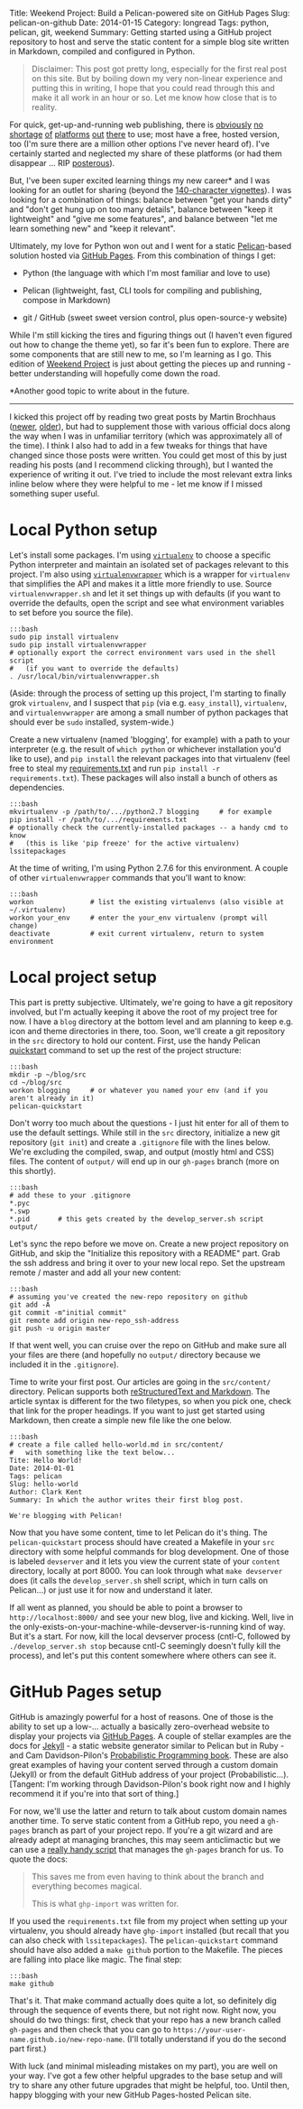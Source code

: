 Title: Weekend Project: Build a Pelican-powered site on GitHub Pages 
Slug: pelican-on-github
Date: 2014-01-15 
Category: longread
Tags: python, pelican, git, weekend
Summary: Getting started using a GitHub project repository to host and serve the static content for a simple blog site written in Markdown, compiled and configured in Python. 

> Disclaimer: 
> This post got pretty long, especially for the first real post on this site. But by boiling down my very non-linear experience and putting this in writing, I hope that you could read through this and make it all work in an hour or so. Let me know how close that is to reality. 

For quick, get-up-and-running web publishing, there is [obviously](http://tumblr.com) [no](http://wordpress.com) [shortage](http://blogger.com) [of](http://medium.com) [platforms](http://ghost.org) [out](http://subtle.com) [there](http://typepad.com) to use; most have a free, hosted version, too (I'm sure there are a million other options I've never heard of). I've certainly started and neglected my share of these platforms (or had them disappear ... RIP [posterous](http://posterous.com)). 

But, I've been super excited learning things my new career\* and I was looking for an outlet for sharing (beyond the [140-character vignettes](http://twitter.com/jrmontag)). I was looking for a combination of things: balance between "get your hands dirty" and "don't get hung up on too many details", balance between "keep it lightweight" and "give me some features", and balance between "let me learn something new" and "keep it relevant". 

Ultimately, my love for Python won out and I went for a static [Pelican](https://pelican.readthedocs.org/)-based solution hosted via [GitHub Pages](http://pages.github.com/). From this combination of things I get:

- Python (the language with which I'm most familiar and love to use)

- Pelican (lightweight, fast, CLI tools for compiling and publishing, compose in Markdown) 

- git / GitHub (sweet sweet version control, plus open-source-y website)

While I'm still kicking the tires and figuring things out (I haven't even figured out how to change the theme yet), so far it's been fun to explore. There are some components that are still new to me, so I'm learning as I go. This edition of [Weekend Project](http://joshmontague.com/tag/weekend.html) is just about getting the pieces up and running - better understanding will hopefully come down the road.

\*Another good topic to write about in the future. 

---

I kicked this project off by reading two great posts by Martin Brochhaus ([newer](http://martinbrochhaus.com/pelican2.html), [older](http://martinbrochhaus.com/pelican.html)), but had to supplement those with various official docs along the way when I was in unfamiliar territory (which was approximately all of the time). I think I also had to add in a few tweaks for things that have changed since those posts were written. You could get most of this by just reading his posts (and I recommend clicking through), but I wanted the experience of writing it out. I've tried to include the most relevant extra links inline below where they were helpful to me - let me know if I missed something super useful.


# Local Python setup 

Let's install some packages. I'm using [`virtualenv`](https://pypi.python.org/pypi/virtualenv) to choose a specific Python interpreter and maintain an isolated set of packages relevant to this project. I'm also using [`virtualenvwrapper`](http://virtualenvwrapper.readthedocs.org/en/latest/) which is a wrapper for `virtualenv` that simplifies the API and makes it a little more friendly to use. Source `virtualenvwrapper.sh` and let it set things up with defaults (if you want to override the defaults, open the script and see what environment variables to set before you source the file). 

    :::bash
    sudo pip install virtualenv
    sudo pip install virtualenvwrapper
    # optionally export the correct environment vars used in the shell script 
    #   (if you want to override the defaults)
    . /usr/local/bin/virtualenvwrapper.sh

(Aside: through the process of setting up this project, I'm starting to finally grok `virtualenv`, and I suspect that `pip` (via e.g. `easy_install`), `virtualenv`, and `virtualenvwrapper` are among a small number of python packages that should ever be `sudo` installed, system-wide.) 

Create a new virtualenv (named 'blogging', for example) with a path to your interpreter (e.g. the result of `which python` or whichever installation you'd like to use), and `pip install` the relevant packages into that virtualenv (feel free to steal my [requirements.txt](https://github.com/jrmontag/blog/blob/master/requirements.txt) and run `pip install -r requirements.txt`). These packages will also install a bunch of others as dependencies.

    :::bash
    mkvirtualenv -p /path/to/.../python2.7 blogging     # for example
    pip install -r /path/to/.../requirements.txt
    # optionally check the currently-installed packages -- a handy cmd to know
    #   (this is like 'pip freeze' for the active virtualenv) 
    lssitepackages  

At the time of writing, I'm using Python 2.7.6 for this environment. A couple of other `virtualenvwrapper` commands that you'll want to know: 

    :::bash
    workon              # list the existing virtualenvs (also visible at ~/.virtualenv) 
    workon your_env     # enter the your_env virtualenv (prompt will change) 
    deactivate          # exit current virtualenv, return to system environment 

# Local project setup
This part is pretty subjective. Ultimately, we're going to have a git repository involved, but I'm actually keeping it above the root of my project tree for now. I have a `blog` directory at the bottom level and am planning to keep e.g. icon and theme directories in there, too. Soon, we'll create a git repository in the `src` directory to hold our content. First, use the handy Pelican [quickstart](https://pelican.readthedocs.org/en/3.2/getting_started.html#kickstart-your-site) command to set up the rest of the project structure:

    :::bash
    mkdir -p ~/blog/src
    cd ~/blog/src
    workon blogging     # or whatever you named your env (and if you aren't already in it)
    pelican-quickstart

Don't worry too much about the questions - I just hit enter for all of them to use the default settings. While still in the `src` directory, initialize a new git repository (`git init`) and create a `.gitignore` file with the lines below. We're excluding the compiled, swap, and output (mostly html and CSS) files. The content of `output/` will end up in our `gh-pages` branch (more on this shortly). 

    :::bash
    # add these to your .gitignore
    *.pyc
    *.swp
    *.pid       # this gets created by the develop_server.sh script
    output/ 

Let's sync the repo before we move on. Create a new project repository on GitHub, and skip the "Initialize this repository with a README" part. Grab the ssh address and bring it over to your new local repo. Set the upstream remote / master and add all your new content: 

    :::bash
    # assuming you've created the new-repo repository on github
    git add -A
    git commit -m"initial commit" 
    git remote add origin new-repo_ssh-address
    git push -u origin master

If that went well, you can cruise over the repo on GitHub and make sure all your files are there (and hopefully no `output/` directory because we included it in the `.gitignore`).  

Time to write your first post. Our articles are going in the `src/content/` directory. Pelican supports both [reStructuredText and Markdown](http://docs.getpelican.com/en/3.3.0/getting_started.html#file-metadata). The article syntax is different for the two filetypes, so when you pick one, check that link for the proper headings. If you want to just get started using Markdown, then create a simple new file like the one below.

    :::bash
    # create a file called hello-world.md in src/content/ 
    #   with something like the text below... 
    Tite: Hello World!
    Date: 2014-01-01
    Tags: pelican
    Slug: hello-world
    Author: Clark Kent
    Summary: In which the author writes their first blog post. 
 
    We're blogging with Pelican!

Now that you have some content, time to let Pelican do it's thing. The `pelican-quickstart` process should have created a Makefile in your `src` directory with some helpful commands for blog development. One of those is labeled `devserver` and it lets you view the current state of your `content` directory, locally at port 8000. You can look through what `make devserver` does (it calls the `develop_server.sh` shell script, which in turn calls on Pelican...) or just use it for now and understand it later. 

If all went as planned, you should be able to point a browser to `http://localhost:8000/` and see your new blog, live and kicking. Well, live in the only-exists-on-your-machine-while-devserver-is-running kind of way. But it's a start. For now, kill the local devserver process (cntl-C, followed by `./develop_server.sh stop` because cntl-C seemingly doesn't fully kill the process), and let's put this content somewhere where others can see it. 
 

# GitHub Pages setup

GitHub is amazingly powerful for a host of reasons. One of those is the ability to set up a low-... actually a basically zero-overhead website to display your projects via [GitHub Pages](http://pages.github.com/). A couple of stellar examples are the docs for [Jekyll](http://jekyllrb.com/) - a static website generator similar to Pelican but in Ruby - and Cam Davidson-Pilon's [Probabilistic Programming book](http://camdavidsonpilon.github.io/Probabilistic-Programming-and-Bayesian-Methods-for-Hackers/). These are also great examples of having your content served through a custom domain (Jekyll) or from the default GitHub address of your project (Probabilistic...). [Tangent: I'm working through Davidson-Pilon's book right now and I highly recommend it if you're into that sort of thing.] 

For now, we'll use the latter and return to talk about custom domain names another time. To serve static content from a GitHub repo, you need a `gh-pages` branch as part of your project repo. If you're a git wizard and are already adept at managing branches, this may seem anticlimactic but we can use a [really handy script](https://github.com/davisp/ghp-import) that manages the `gh-pages` branch for us. To quote the docs:

>This saves me from even having to think about the branch and everything becomes magical.
>
>This is what `ghp-import` was written for.

If you used the `requirements.txt` file from my project when setting up your virtualenv, you should already have `ghp-import` installed (but recall that you can also check with `lssitepackages`). The `pelican-quickstart` command should have also added a `make github` portion to the Makefile. The pieces are falling into place like magic. The final step:

    :::bash
    make github

That's it. That make command actually does quite a lot, so definitely dig through the sequence of events there, but not right now. Right now, you should do two things: first, check that your repo has a new branch called `gh-pages` and then check that you can go to `https://your-user-name.github.io/new-repo-name`. (I'll totally understand if you do the second part first.) 

With luck (and minimal misleading mistakes on my part), you are well on your way. I've got a few other helpful upgrades to the base setup and will try to share any other future upgrades that might be helpful, too. Until then, happy blogging with your new GitHub Pages-hosted Pelican site. 


